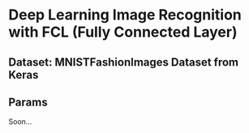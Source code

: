 # Deep Learning Image Recognition with FCL (Fully Connected Layer)

## Dataset: MNISTFashionImages Dataset from Keras

## Params
Soon...
